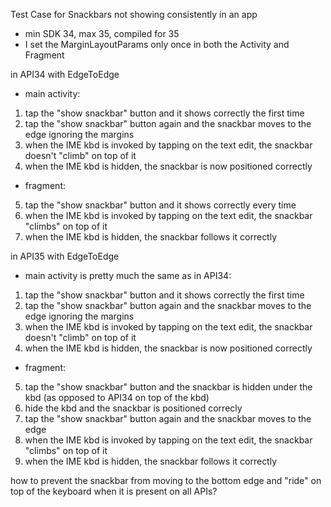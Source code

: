 Test Case for Snackbars not showing consistently in an app
- min SDK 34, max 35, compiled for 35
- I set the MarginLayoutParams only once in both the Activity and Fragment

in API34 with EdgeToEdge
- main activity:
1. tap the "show snackbar" button and it shows correctly the first time
2. tap the "show snackbar" button again and the snackbar moves to the edge ignoring the margins
3. when the IME kbd is invoked by tapping on the text edit, the snackbar doesn't "climb" on top of it
4. when the IME kbd is hidden, the snackbar is now positioned correctly
- fragment:
5. tap the "show snackbar" button and it shows correctly every time
6. when the IME kbd is invoked by tapping on the text edit, the snackbar "climbs" on top of it
7. when the IME kbd is hidden, the snackbar follows it correctly

in API35 with EdgeToEdge
- main activity is pretty much the same as in API34:
1. tap the "show snackbar" button and it shows correctly the first time
2. tap the "show snackbar" button again and the snackbar moves to the edge ignoring the margins
3. when the IME kbd is invoked by tapping on the text edit, the snackbar doesn't "climb" on top of it
4. when the IME kbd is hidden, the snackbar is now positioned correctly
- fragment:
5. tap the "show snackbar" button and the snackbar is hidden under the kbd (as opposed to API34 on top of the kbd)
6. hide the kbd and the snackbar is positioned correcly
7. tap the "show snackbar" button again and the snackbar moves to the edge
8. when the IME kbd is invoked by tapping on the text edit, the snackbar "climbs" on top of it
9. when the IME kbd is hidden, the snackbar follows it correctly

how to prevent the snackbar from moving to the bottom edge and "ride" on top of the keyboard when it is present on all APIs?
